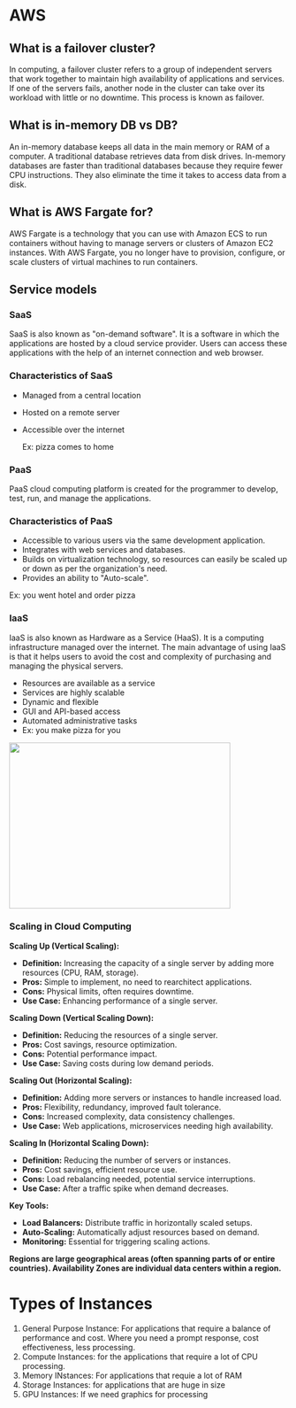 # AWS

## What is a failover cluster?
In computing, a failover cluster refers to a group of independent servers that work together to maintain high availability of applications and services. If one of the servers fails, another node in the cluster can take over its workload with little or no downtime. This process is known as failover.

## What is in-memory DB vs DB?
An in-memory database keeps all data in the main memory or RAM of a computer. A traditional database retrieves data from disk drives. In-memory databases are faster than traditional databases because they require fewer CPU instructions. They also eliminate the time it takes to access data from a disk.

## What is AWS Fargate for?
AWS Fargate is a technology that you can use with Amazon ECS to run containers without having to manage servers or clusters of Amazon EC2 instances. With AWS Fargate, you no longer have to provision, configure, or scale clusters of virtual machines to run containers.

## Service models

### SaaS
SaaS is also known as "on-demand software". It is a software in which the applications are hosted by a cloud service provider. Users can access these applications with the help of an internet connection and web browser.

### Characteristics of SaaS
- Managed from a central location
- Hosted on a remote server
- Accessible over the internet

  Ex: pizza comes to home

### PaaS
PaaS cloud computing platform is created for the programmer to develop, test, run, and manage the applications.

### Characteristics of PaaS
- Accessible to various users via the same development application.
- Integrates with web services and databases.
- Builds on virtualization technology, so resources can easily be scaled up or down as per the organization's need.
- Provides an ability to "Auto-scale".

Ex: you went hotel and order pizza

### IaaS
IaaS is also known as Hardware as a Service (HaaS). It is a computing infrastructure managed over the internet. The main advantage of using IaaS is that it helps users to avoid the cost and complexity of purchasing and managing the physical servers.

- Resources are available as a service
- Services are highly scalable
- Dynamic and flexible
- GUI and API-based access
- Automated administrative tasks
- Ex: you make pizza for you

<img src="https://github.com/user-attachments/assets/a63f35a6-b830-4a84-b176-44d680a95c82" width="400" height="300">

### Scaling in Cloud Computing

**Scaling Up (Vertical Scaling):**
- **Definition:** Increasing the capacity of a single server by adding more resources (CPU, RAM, storage).
- **Pros:** Simple to implement, no need to rearchitect applications.
- **Cons:** Physical limits, often requires downtime.
- **Use Case:** Enhancing performance of a single server.

**Scaling Down (Vertical Scaling Down):**
- **Definition:** Reducing the resources of a single server.
- **Pros:** Cost savings, resource optimization.
- **Cons:** Potential performance impact.
- **Use Case:** Saving costs during low demand periods.

**Scaling Out (Horizontal Scaling):**
- **Definition:** Adding more servers or instances to handle increased load.
- **Pros:** Flexibility, redundancy, improved fault tolerance.
- **Cons:** Increased complexity, data consistency challenges.
- **Use Case:** Web applications, microservices needing high availability.

**Scaling In (Horizontal Scaling Down):**
- **Definition:** Reducing the number of servers or instances.
- **Pros:** Cost savings, efficient resource use.
- **Cons:** Load rebalancing needed, potential service interruptions.
- **Use Case:** After a traffic spike when demand decreases.

**Key Tools:**
- **Load Balancers:** Distribute traffic in horizontally scaled setups.
- **Auto-Scaling:** Automatically adjust resources based on demand.
- **Monitoring:** Essential for triggering scaling actions.

**Regions are large geographical areas (often spanning parts of or entire countries).
Availability Zones are individual data centers within a region.**

# Types of Instances 
1. General Purpose Instance: For applications that require a balance of performance and cost. Where you need a prompt response, cost effectiveness, less processing.
2. Compute Instances: for the applications that require a lot of CPU processing.
3. Memory INstances: For applications that requie a lot of RAM
4. Storage Instances: for applications that are huge in size
5. GPU Instances: If we need graphics for processing
